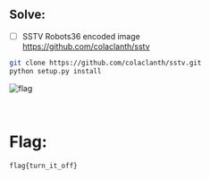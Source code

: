 ## Solve:
- [ ] SSTV Robots36 encoded image<br/>
https://github.com/colaclanth/sstv
```bash
git clone https://github.com/colaclanth/sstv.git
python setup.py install
```
![flag](https://user-images.githubusercontent.com/93029180/208309477-d3f14f81-6357-47d5-9e81-8407a9eeddea.png)

<br/>

# Flag:
`flag{turn_it_off}`
